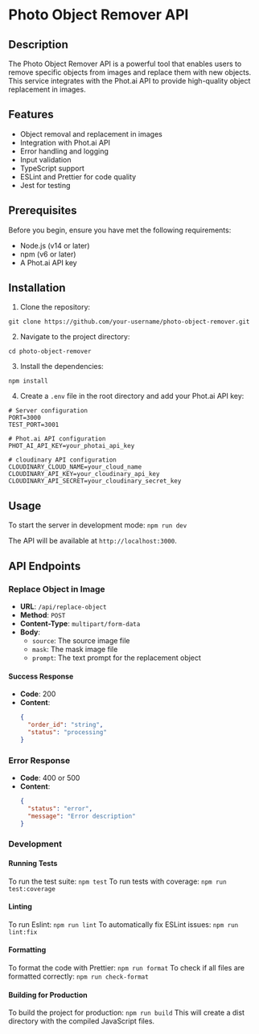 # Photo Object Remover API

## Description

The Photo Object Remover API is a powerful tool that enables users to remove specific objects from images and replace them with new objects. This service integrates with the Phot.ai API to provide high-quality object replacement in images.

## Features

- Object removal and replacement in images
- Integration with Phot.ai API
- Error handling and logging
- Input validation
- TypeScript support
- ESLint and Prettier for code quality
- Jest for testing

## Prerequisites

Before you begin, ensure you have met the following requirements:

- Node.js (v14 or later)
- npm (v6 or later)
- A Phot.ai API key

## Installation

1. Clone the repository:
```
git clone https://github.com/your-username/photo-object-remover.git
```

2. Navigate to the project directory:
```
cd photo-object-remover
```

3. Install the dependencies:
```
npm install
```

4. Create a `.env` file in the root directory and add your Phot.ai API key:
```
# Server configuration
PORT=3000
TEST_PORT=3001

# Phot.ai API configuration
PHOT_AI_API_KEY=your_photai_api_key

# cloudinary API configuration
CLOUDINARY_CLOUD_NAME=your_cloud_name
CLOUDINARY_API_KEY=your_cloudinary_api_key
CLOUDINARY_API_SECRET=your_cloudinary_secret_key
```

## Usage

To start the server in development mode: `npm run dev`

The API will be available at `http://localhost:3000`.

## API Endpoints

### Replace Object in Image

- **URL**: `/api/replace-object`
- **Method**: `POST`
- **Content-Type**: `multipart/form-data`
- **Body**:
  - `source`: The source image file
  - `mask`: The mask image file
  - `prompt`: The text prompt for the replacement object

#### Success Response

- **Code**: 200
- **Content**: 
  ```json
  {
    "order_id": "string",
    "status": "processing"
  }
  ```

### Error Response

- **Code**: 400 or 500
- **Content**: 
  ```json
  {
    "status": "error",
    "message": "Error description"
  }
  ```

### Development
#### Running Tests
To run the test suite: `npm test`
To run tests with coverage: `npm run test:coverage`

#### Linting
To run Eslint: `npm run lint`
To automatically fix ESLint issues: `npm run lint:fix`

#### Formatting
To format the code with Prettier: `npm run format`
To check if all files are formatted correctly: `npm run check-format`

#### Building for Production
To build the project for production: `npm run build`
This will create a dist directory with the compiled JavaScript files.